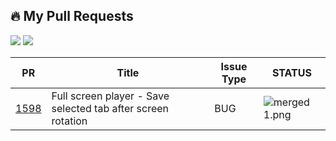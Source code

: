 ## 🔥 My Pull Requests

<p>
    <img src="https://user-images.githubusercontent.com/308331/194037473-41ad7eba-8602-4be5-be73-49e3c0c48c12.svg#gh-light-mode-only" />
    <img src="https://user-images.githubusercontent.com/308331/194041226-4c6d8181-cafa-4ea8-8735-1d8106f5e5f6.svg#gh-dark-mode-only" />
</p>


| PR                                                                   | Title                                                         | Issue Type | STATUS |
|----------------------------------------------------------------------|---------------------------------------------------------------|------------|------------|
| [1598](https://github.com/Automattic/pocket-casts-android/pull/1598) | Full screen player - Save selected tab after screen rotation  |    BUG     | ![merged 1.png](..%2F..%2FDownloads%2Fmerged%201.png) |